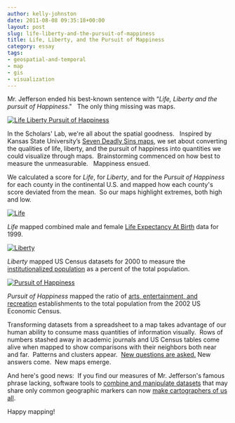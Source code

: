 ```yaml
---
author: kelly-johnston
date: 2011-08-08 09:35:18+00:00
layout: post
slug: life-liberty-and-the-pursuit-of-mappiness
title: Life, Liberty, and the Pursuit of Mappiness
category: essay
tags:
- geospatial-and-temporal
- map
- gis
- visualization
---
```


Mr. Jefferson ended his best-known sentence with “_Life, Liberty and the pursuit of Happiness_."   The only thing missing was maps.

[![Life Liberty Pursuit of Happiness](http://static.scholarslab.org/wp-content/uploads/2011/08/LifeLibertyPursuitBlogSlide-300x225.png)](https://scholarslab.org/blog/life-liberty-and-the-pursuit-of-mappiness/attachment/lifelibertypursuitblogslide/)

In the Scholars' Lab, we're all about the spatial goodness.   Inspired by Kansas State University’s [Seven Deadly Sins maps](http://www.wired.com/culture/education/magazine/17-09/st_sinmaps), we set about converting the qualities of life, liberty, and the pursuit of happiness into quantities we could visualize through maps.  Brainstorming commenced on how best to measure the unmeasurable.   Mappiness ensued.

We calculated a score for _Life_, for _Liberty_, and for the _Pursuit of Happiness_ for each county in the continental U.S. and mapped how each county's score deviated from the mean.  So our maps highlight extremes, both high and low.

[![Life](http://static.scholarslab.org/wp-content/uploads/2011/08/Life-1024x791.jpg)](https://scholarslab.org/blog/life-liberty-and-the-pursuit-of-mappiness/attachment/life/)


_Life_ mapped combined male and female [Life Expectancy At Birth](http://www.plosmedicine.org/article/info:doi/10.1371/journal.pmed.0050066#pmed-0050066-sd002) data for 1999.

[![Liberty](http://static.scholarslab.org/wp-content/uploads/2011/08/Liberty-1024x791.jpg)](https://scholarslab.org/blog/life-liberty-and-the-pursuit-of-mappiness/attachment/liberty/)


_Liberty_ mapped US Census datasets for 2000 to measure the [institutionalized population](http://factfinder.census.gov/servlet/MetadataBrowserServlet?type=subject&id=GQ_USF1&dsspName=DEC_2000_SF1&back=update&_lang=en) as a percent of the total population.

[![Pursuit of Happiness](http://static.scholarslab.org/wp-content/uploads/2011/08/PursuitOfHappiness-1024x791.jpg)](https://scholarslab.org/blog/life-liberty-and-the-pursuit-of-mappiness/attachment/pursuitofhappiness/)

_Pursuit of Happiness_ mapped the ratio of [arts, entertainment, and recreation](http://bhs.econ.census.gov/econhelp/resources/ae-71/SEC_AE-71.html) establishments to the total population from the 2002 US Economic Census.

Transforming datasets from a spreadsheet to a map takes advantage of our  human ability to consume mass quantities of information visually.  Rows of numbers stashed away in academic journals and US  Census tables come alive when mapped to show comparisons with their neighbors both near and far.  Patterns and clusters appear.  [New questions are asked.](http://spatial.scholarslab.org/spatial-turn/) New answers come.  New maps emerge.

And here's good news:  If you find our measures of Mr. Jefferson's famous phrase lacking, software tools to [combine and manipulate datasets](https://scholarslab.org/geospatial-and-temporal/putting-american-community-survey-data-to-work/#more-992) that may share only common geographic markers can now [make cartographers  of us all](http://spatial.scholarslab.org/).

Happy mapping!
